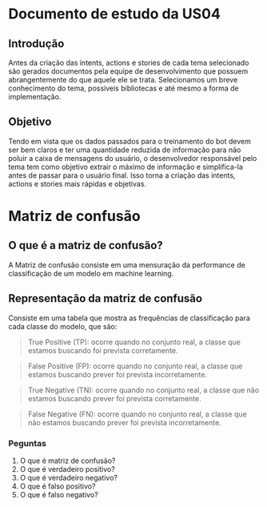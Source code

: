 # Documento de estudo da US04

## Introdução

Antes da criação das intents, actions e stories de cada tema selecionado são gerados documentos pela equipe de desenvolvimento que possuem abrangentemente do que aquele ele se trata. Selecionamos um breve conhecimento do tema, possíveis bibliotecas e até mesmo a forma de implementação. 

## Objetivo

Tendo em vista que os dados passados para o treinamento do bot devem ser bem claros e ter uma quantidade reduzida de informação para não poluir a caixa de mensagens do usuário, o desenvolvedor responsável pelo tema tem como objetivo extrair o máximo de informação e simplifica-la antes de passar para o usuário final. Isso torna a criação das intents, actions e stories mais rápidas e objetivas.

# Matriz de confusão

## O que é a matriz de confusão?
A Matriz de confusão consiste em uma mensuração da performance de classificação de um modelo em machine learning. 

## Representação da matriz de confusão
Consiste em uma tabela que mostra as frequências de classificação para cada classe do modelo, que são:

> True Positive (TP): ocorre quando no conjunto real, a classe que estamos buscando foi prevista corretamente.

> False Positive (FP): ocorre quando no conjunto real, a classe que estamos buscando prever foi prevista incorretamente.

> True Negative (TN): ocorre quando no conjunto real, a classe que não estamos buscando prever foi prevista corretamente.

> False Negative (FN): ocorre quando no conjunto real, a classe que não estamos buscando prever foi prevista incorretamente.

### Peguntas

1) O que é matriz de confusão?
2) O que é verdadeiro positivo?
3) O que é verdadeiro negativo?
4) O que é falso positivo?
5) O que é falso negativo?

